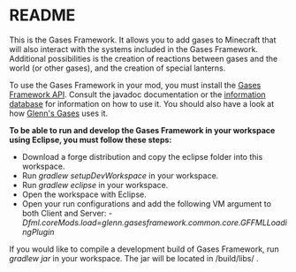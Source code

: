 # README #

This is the Gases Framework. It allows you to add gases to Minecraft that will also interact with the systems included in the Gases Framework. Additional possibilities is the creation of reactions between gases and the world (or other gases), and the creation of special lanterns.

To use the Gases Framework in your mod, you must install the [Gases Framework API](https://bitbucket.org/jamieswhiteshirt/gases-framework-api). Consult the javadoc documentation or the [information database](http://jamieswhiteshirt.com/minecraft/mods/gases/information/) for information on how to use it. You should also have a look at how [Glenn's Gases](https://bitbucket.org/jamieswhiteshirt/glenns-gases) uses it.

**To be able to run and develop the Gases Framework in your workspace using Eclipse, you must follow these steps:**

* Download a forge distribution and copy the eclipse folder into this workspace.
* Run *gradlew setupDevWorkspace* in your workspace.
* Run *gradlew eclipse* in your workspace.
* Open the workspace with Eclipse.
* Open your run configurations and add the following VM argument to both Client and Server: *-Dfml.coreMods.load=glenn.gasesframework.common.core.GFFMLLoadingPlugin*

If you would like to compile a development build of Gases Framework, run *gradlew jar* in your workspace. The jar will be located in /build/libs/ .